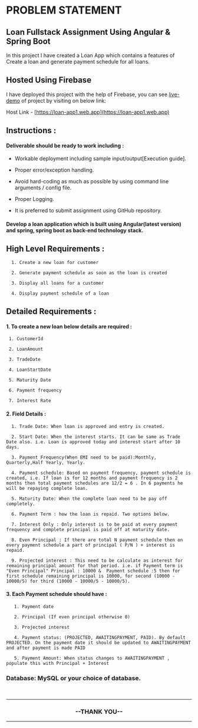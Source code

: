 # PROBLEM STATEMENT 

## Loan Fullstack Assignment Using Angular & Spring Boot
In this project I have created a Loan App which contains a features of Create a loan and generate payment schedule for all loans.

## Hosted Using Firebase

I have deployed this project with the help of Firebase, you can see [live-demo](https://loan-app1.web.app/) of project by visiting on below link: 

Host Link - [https://loan-app1.web.app](https://loan-app1.web.app)
 
## Instructions :

#### Deliverable should be ready to work including :

- Workable deployment including sample input/output[Execution guide].

- Proper error/exception handling.

- Avoid hard-coding as much as possible by using command line arguments / config file.

- Proper Logging.

- It is preferred to submit assignment using GitHub repository.


#### Develop a loan application which is built using Angular(latest version) and spring, spring boot as back-end technology stack. 


## High Level Requirements :
```
  1. Create a new loan for customer

  2. Generate payment schedule as soon as the loan is created

  3. Display all loans for a customer

  4. Display payment schedule of a loan
```
  
## Detailed Requirements : 
 
#### 1.   To create a new loan below details are required :
```
 1. CustomerId
 
 2. LoanAmount
 
 3. TradeDate
 
 4. LoanStartDate
 
 5. Maturity Date
 
 6. Payment frequency
 
 7. Interest Rate
```
#### 2.   Field Details : 
```
  1. Trade Date: When loan is approved and entry is created.
  
  2. Start Date: When the interest starts. It can be same as Trade Date also. i.e. Loan is approved today and interest start after 10 days.
  
  3. Payment Frequency(When EMI need to be paid):Monthly, Quarterly,Half Yearly, Yearly.
  
  4. Payment schedule: Based on payment frequency, payment schedule is created, i.e. If loan is for 12 months and payment frequency is 2 months then total payment schedules are 12/2 = 6 . In 6 payments he will be repaying complete loan.
  
  5. Maturity Date: When the complete loan need to be pay off completely.
  
  6. Payment Term : how the loan is repaid. Two options below.
  
  7. Interest Only : Only interest is to be paid at every payment frequency and complete principal is paid off at maturity date.
  
  8. Even Principal : If there are total N payment schedule then on every payment schedule a part of principal ( P/N ) + interest is repaid.
  
  9. Projected interest : This need to be calculate as interest for remaining principal amount for that period. i.e. if Payment term is "Even Principal" Principal : 10000 &  Payment schedule :5 then for first schedule remaining principal is 10000, for second (10000 - 10000/5) for third (10000 - 10000/5 - 10000/5).
```
#### 3.   Each Payment schedule should have : 
```
   1. Payment date
   
   2. Principal (If even principal otherwise 0)
   
   3. Projected interest 
   
   4. Payment status: (PROJECTED, AWAITINGPAYMENT, PAID). By default PROJECTED. On the payment date it should be updated to AWAITINGPAYMENT and after payment is made PAID
   
   5. Payment Amount: When status changes to AWAITINGPAYMENT , populate this with Principal + Interest
```

### Database:  MySQL or your choice of database.
  

<br>
<hr>
	<h3 align = "center" >--THANK YOU--</h3>
<hr>
